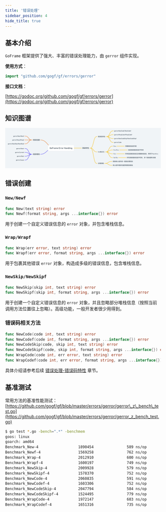 ```yaml
---
title: '错误处理'
sidebar_position: 4
hide_title: true
---
```


## 基本介绍

`GoFrame` 框架提供了强大、丰富的错误处理能力，由 `gerror` 组件实现。

**使用方式**：

```go
import "github.com/gogf/gf/errors/gerror"

```

**接口文档**：

[https://godoc.org/github.com/gogf/gf/errors/gerror](https://godoc.org/github.com/gogf/gf/errors/gerror)

## 知识图谱

![](/markdown/52d7b0e1af9efb1991a7c076f44c325c.png)

## 错误创建

### `New/Newf`

```go
func New(text string) error
func Newf(format string, args ...interface{}) error
```

用于创建一个自定义错误信息的 `error` 对象，并包含堆栈信息。

### `Wrap/Wrapf`

```go
func Wrap(err error, text string) error
func Wrapf(err error, format string, args ...interface{}) error
```

用于包裹其他错误 `error` 对象，构造成多级的错误信息，包含堆栈信息。

### `NewSkip/NewSkipf`

```go
func NewSkip(skip int, text string) error
func NewSkipf(skip int, format string, args ...interface{}) error
```

用于创建一个自定义错误信息的 `error` 对象，并且忽略部分堆栈信息（按照当前调用方法位置往上忽略）。高级功能，一般开发者很少用得到。

### 错误码相关方法

```go
func NewCode(code int, text string) error
func NewCodef(code int, format string, args ...interface{}) error
func NewCodeSkip(code, skip int, text string) error
func NewCodeSkipf(code, skip int, format string, args ...interface{}) error
func WrapCode(code int, err error, text string) error
func WrapCodef(code int, err error, format string, args ...interface{}) error
```

具体介绍请参考后续 [错误处理-错误码特性](错误处理-错误码特性.md) 章节。

## 基准测试

常用方法的基准性能测试： [https://github.com/gogf/gf/blob/master/errors/gerror/gerror\_z\_bench\_test.go](https://github.com/gogf/gf/blob/master/errors/gerror/gerror_z_bench_test.go)

```bash
$ go test *.go -bench=".*" -benchmem
goos: linux
goarch: amd64
Benchmark_New-4                  1890454               589 ns/op             256 B/op          1 allocs/op
Benchmark_Newf-4                 1569258               762 ns/op             324 B/op          3 allocs/op
Benchmark_Wrap-4                 2012910               600 ns/op             256 B/op          1 allocs/op
Benchmark_Wrapf-4                1600197               749 ns/op             324 B/op          3 allocs/op
Benchmark_NewSkip-4              2009928               579 ns/op             256 B/op          1 allocs/op
Benchmark_NewSkipf-4             1578370               752 ns/op             324 B/op          3 allocs/op
Benchmark_NewCode-4              2060835               591 ns/op             256 B/op          1 allocs/op
Benchmark_NewCodef-4             1603306               752 ns/op             324 B/op          3 allocs/op
Benchmark_NewCodeSkip-4          2047794               584 ns/op             256 B/op          1 allocs/op
Benchmark_NewCodeSkipf-4         1524495               779 ns/op             324 B/op          3 allocs/op
Benchmark_WrapCode-4             1972147               603 ns/op             256 B/op          1 allocs/op
Benchmark_WrapCodef-4            1651316               735 ns/op             324 B/op          3 allocs/op
```